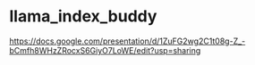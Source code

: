 # llama_index_buddy

https://docs.google.com/presentation/d/1ZuFG2wg2C1t08g-Z_-bCmfh8WHzZRocxS6GiyO7LoWE/edit?usp=sharing
